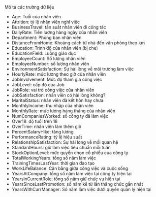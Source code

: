Mô tả các trường dữ liệu
- Age: Tuổi của nhân viên
- Attrition: tỷ lệ nhân viên nghỉ việc
- BusinessTravel: tần suất nhân viên đi công tác
- DailyRate: Tiền lương hàng ngày của nhân viên
- Department: Phòng ban nhân viên
- DistanceFromHome: Khoảng cách từ nhà đến văn phòng theo km
- Education: Trình độ của nhân viên (bị che)
- EducationField: Luồng giáo dục
- EmployeeCount: Số lượng nhân viên
- EmployeeNumber: số lượng nhân viên
- EnvironmentSatisfaction: Sự hài lòng về môi trường làm việc
- HourlyRate: mức lương theo giờ của nhân viên
- JobInvolvement: Mức độ tham gia công việc
- JobLevel: cấp độ của Job
- JobRole: vai trò công việc của nhân viên
- JobSatisfaction: nhân viên có hài lòng không?
- MaritalStatus: nhân viên đã kết hôn hay chưa
- MonthlyIncome: thu nhập của nhân viên
- MonthlyRate: mức lương hàng tháng của nhân viên
- NumCompaniesWorked: số công ty đã làm việc
- Over18: độ tuổi trên 18
- OverTime: nhân viên làm thêm giờ
- PercentSalaryHike: tăng lương
- PerformanceRating: tỷ lệ hiệu suất
- RelationshipSatisfaction: Sự hài lòng về mối quan hệ
- StandardHours: giờ làm việc tiêu chuẩn mỗi tuần
- StockOptionLevel: mức quyền chọn cổ phiếu của công ty
- TotalWorkingYears: tổng số năm làm việc
- TrainingTimesLastYear: thời gian đào tạo
- WorkLifeBalance: Cân bằng giữa công việc và cuộc sống
- YearsAtCompany: tổng số năm làm việc tại công ty hiện tại
- YearsInCurrentRole: tổng số năm giữ chức vụ hiện tại
- YearsSinceLastPromotion: số năm kể từ lần thăng chức gần nhất
- YearsWithCurrManager: Số năm làm việc dưới quyền quản lý hiện tại
